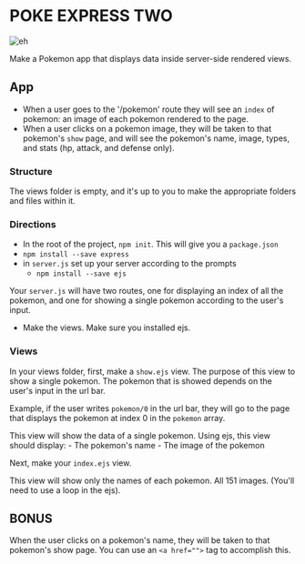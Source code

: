 # POKE EXPRESS TWO

![eh](http://orig10.deviantart.net/54d7/f/2013/265/a/b/w_by_professorlayton22-d6nd2yl.jpg)

Make a Pokemon app that displays data inside server-side rendered views.

## App

- When a user goes to the '/pokemon' route they will see an `index` of pokemon: an image of each pokemon rendered to the page.
- When a user clicks on a pokemon image, they will be taken to that pokemon's `show` page, and will see the pokemon's name, image, types, and stats (hp, attack, and defense only).

### Structure

The views folder is empty, and it's up to you to make the appropriate folders and files within it.


### Directions

- In the root of the project, `npm init`. This will give you a `package.json`
- `npm install --save express`
- in `server.js` set up your server according to the prompts
  - `npm install --save ejs`
  
Your `server.js` will have two routes, one for displaying an index of all the pokemon, and one for showing a single pokemon according to the user's input.

- Make the views. Make sure you installed ejs.

### Views

In your views folder, first, make a `show.ejs` view. The purpose of this view to show a single pokemon. The pokemon that is showed depends on the user's input in the url bar.

Example, if the user writes `pokemon/0` in the url bar, they will go to the page that displays the pokemon at index 0 in the `pokemon` array.

This view will show the data of a single pokemon. Using ejs, this view should display:
	- The pokemon's name
	- The image of the pokemon


Next, make your `index.ejs` view.

This view will show only the names of each pokemon. All 151 images. (You'll need to use a loop in the ejs).


## BONUS
When the user clicks on a pokemon's name, they will be taken to that pokemon's show page. You can use an `<a href="">` tag to accomplish this.
 
    